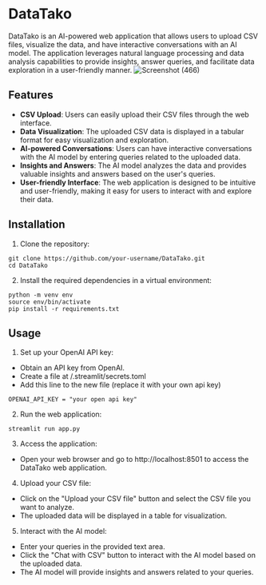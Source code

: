 # DataTako

DataTako is an AI-powered web application that allows users to upload CSV files, visualize the data, and have interactive conversations with an AI model. The application leverages natural language processing and data analysis capabilities to provide insights, answer queries, and facilitate data exploration in a user-friendly manner.
![Screenshot (466)](https://github.com/RafayKhattak/DataTako/assets/90026724/9ee0ad74-51ee-4c71-8bed-60452eee80cb)

## Features

- **CSV Upload**: Users can easily upload their CSV files through the web interface.
- **Data Visualization**: The uploaded CSV data is displayed in a tabular format for easy visualization and exploration.
- **AI-powered Conversations**: Users can have interactive conversations with the AI model by entering queries related to the uploaded data.
- **Insights and Answers**: The AI model analyzes the data and provides valuable insights and answers based on the user's queries.
- **User-friendly Interface**: The web application is designed to be intuitive and user-friendly, making it easy for users to interact with and explore their data.

## Installation

1. Clone the repository:
```
git clone https://github.com/your-username/DataTako.git
cd DataTako
```
2. Install the required dependencies in a virtual environment:
```
python -m venv env
source env/bin/activate
pip install -r requirements.txt
```
## Usage
1. Set up your OpenAI API key:
- Obtain an API key from OpenAI.
- Create a file at <project-root>/.streamlit/secrets.toml
- Add this line to the new file (replace it with your own api key)
```
OPENAI_API_KEY = "your open api key"
```
2. Run the web application:
```
streamlit run app.py
```
3. Access the application:
- Open your web browser and go to http://localhost:8501 to access the DataTako web application.
4. Upload your CSV file:
- Click on the "Upload your CSV file" button and select the CSV file you want to analyze.
- The uploaded data will be displayed in a table for visualization.
5. Interact with the AI model:
- Enter your queries in the provided text area.
- Click the "Chat with CSV" button to interact with the AI model based on the uploaded data.
- The AI model will provide insights and answers related to your queries.



